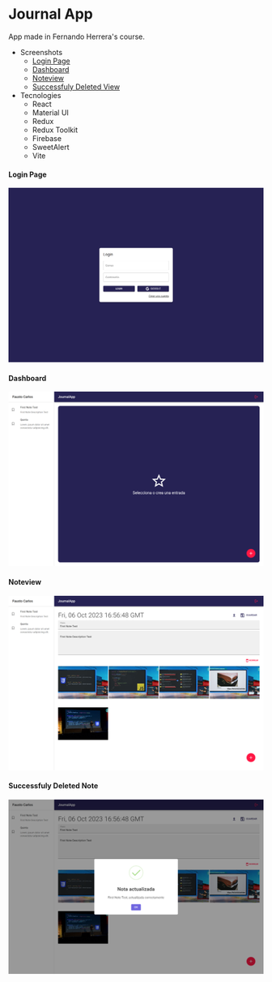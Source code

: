 # Journal App

App made in Fernando Herrera's course.

- Screenshots
    - [Login Page](#loginpage)
    - [Dashboard](#dashboard)
    - [Noteview](#noteview)
    - [Successfuly Deleted View](#successfuly-deleted-note)
- Tecnologies
    - React
    - Material UI
    - Redux
    - Redux Toolkit
    - Firebase
    - SweetAlert
    - Vite

#### Login Page
![Login Page Screenshot](./public/screenshots/loginpage.png)

#### Dashboard

![Dashboard Screenshot](./public/screenshots/dashboard.png)

#### Noteview

![Noteview Screenshot](./public/screenshots/noteview.png)

#### Successfuly Deleted Note

![Successfuly Deleted View Screenshot](./public/screenshots/updated-toast.png)